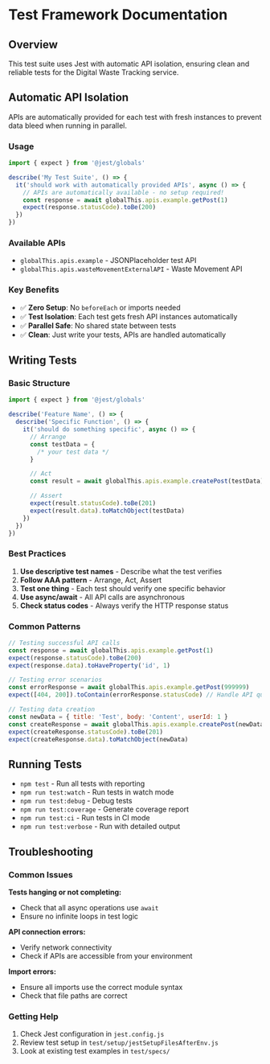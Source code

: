 # Test Framework Documentation

## Overview

This test suite uses Jest with automatic API isolation, ensuring clean and reliable tests for the Digital Waste Tracking service.

## Automatic API Isolation

APIs are automatically provided for each test with fresh instances to prevent data bleed when running in parallel.

### Usage

```javascript
import { expect } from '@jest/globals'

describe('My Test Suite', () => {
  it('should work with automatically provided APIs', async () => {
    // APIs are automatically available - no setup required!
    const response = await globalThis.apis.example.getPost(1)
    expect(response.statusCode).toBe(200)
  })
})
```

### Available APIs

- `globalThis.apis.example` - JSONPlaceholder test API
- `globalThis.apis.wasteMovementExternalAPI` - Waste Movement API

### Key Benefits

- ✅ **Zero Setup**: No `beforeEach` or imports needed
- ✅ **Test Isolation**: Each test gets fresh API instances automatically
- ✅ **Parallel Safe**: No shared state between tests
- ✅ **Clean**: Just write your tests, APIs are handled automatically

## Writing Tests

### Basic Structure

```javascript
import { expect } from '@jest/globals'

describe('Feature Name', () => {
  describe('Specific Function', () => {
    it('should do something specific', async () => {
      // Arrange
      const testData = {
        /* your test data */
      }

      // Act
      const result = await globalThis.apis.example.createPost(testData)

      // Assert
      expect(result.statusCode).toBe(201)
      expect(result.data).toMatchObject(testData)
    })
  })
})
```

### Best Practices

1. **Use descriptive test names** - Describe what the test verifies
2. **Follow AAA pattern** - Arrange, Act, Assert
3. **Test one thing** - Each test should verify one specific behavior
4. **Use async/await** - All API calls are asynchronous
5. **Check status codes** - Always verify the HTTP response status

### Common Patterns

```javascript
// Testing successful API calls
const response = await globalThis.apis.example.getPost(1)
expect(response.statusCode).toBe(200)
expect(response.data).toHaveProperty('id', 1)

// Testing error scenarios
const errorResponse = await globalThis.apis.example.getPost(999999)
expect([404, 200]).toContain(errorResponse.statusCode) // Handle API quirks

// Testing data creation
const newData = { title: 'Test', body: 'Content', userId: 1 }
const createResponse = await globalThis.apis.example.createPost(newData)
expect(createResponse.statusCode).toBe(201)
expect(createResponse.data).toMatchObject(newData)
```

## Running Tests

- `npm test` - Run all tests with reporting
- `npm run test:watch` - Run tests in watch mode
- `npm run test:debug` - Debug tests
- `npm run test:coverage` - Generate coverage report
- `npm run test:ci` - Run tests in CI mode
- `npm run test:verbose` - Run with detailed output

## Troubleshooting

### Common Issues

**Tests hanging or not completing:**

- Check that all async operations use `await`
- Ensure no infinite loops in test logic

**API connection errors:**

- Verify network connectivity
- Check if APIs are accessible from your environment

**Import errors:**

- Ensure all imports use the correct module syntax
- Check that file paths are correct

### Getting Help

1. Check Jest configuration in `jest.config.js`
2. Review test setup in `test/setup/jestSetupFilesAfterEnv.js`
3. Look at existing test examples in `test/specs/`
